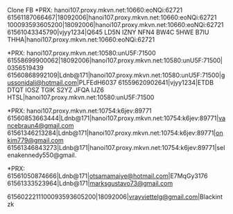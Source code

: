 Clone FB
*PRX: hanoi107.proxy.mkvn.net:10660:eoNQi:62721
61561187066467|18092006|hanoi107.proxy.mkvn.net:10660:eoNQi:62721
100093593605200|18092006|hanoi107.proxy.mkvn.net:10660:eoNQi:62721
61561043345790|vjyy1234|Q645 LD5N IZNY NFN4 BW4C 5HWE B7IU THHA|hanoi107.proxy.mkvn.net:10660:eoNQi:62721

*PRX: hanoi107.proxy.mkvn.net:10580:unU5F:71500
61558699900062|18092006|hanoi107.proxy.mkvn.net:10580:unU5F:71500|0356519439
61560868992109|Ldnb@171|hanoi107.proxy.mkvn.net:10580:unU5F:71500|gussonidali@hotmail.com|PLFEdH6037
61559620902641|vjyy1234|ETDB DTQT IOSZ TGIK S2YZ JFQA IJZ6 HTSL|hanoi107.proxy.mkvn.net:10580:unU5F:71500

*PRX: hanoi107.proxy.mkvn.net:10754:k6jev:89771
61560853663444|Ldnb@171|hanoi107.proxy.mkvn.net:10754:k6jev:89771|vancebraun4@gmail.com
61561346213284|Ldnb@171|hanoi107.proxy.mkvn.net:10754:k6jev:89771|onkim779@gmail.com
61561346843273|Ldnb@171|hanoi107.proxy.mkvn.net:10754:k6jev:89771|selenakennedy550@gmail.

*PRX: 
61561050874666|Ldnb@171|otsamamaiye@hotmail.com|E7MqGy3176
61561333523964|Ldnb@171|marksgustavo73@gmail.com	



6156022211100093593605200|18092006|vrayviettelg@gmail.com|Blackintzk
